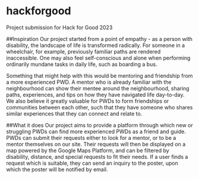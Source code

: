 # hackforgood
Project submission for Hack for Good 2023

##Inspiration
Our project started from a point of empathy - as a person with disability, the landscape of life is transformed radically. For someone in a wheelchair, for example, previously familiar paths are rendered inaccessible. One may also feel self-conscious and alone when performing ordinarily mundane tasks in daily life, such as boarding a bus. 

Something that might help with this would be mentoring and friendship from a more experienced PWD. A mentor who is already familiar with the neighbourhood can show their mentee around the neighbourhood, sharing paths, experiences, and tips on how they have navigated life day-to-day. We also believe it greatly valuable for PWDs to form friendships or communities between each other, such that they have someone who shares similar experiences that they can connect and relate to.

##What it does
Our project aims to provide a platform through which new or struggling PWDs can find more experienced PWDs as a friend and guide. PWDs can submit their requests either to look for a mentor, or to be a mentor themselves on our site. Their requests will then be displayed on a map powered by the Google Maps Platform, and can be filtered by disability, distance, and special requests to fit their needs. If a user finds a request which is suitable, they can send an inquiry to the poster, upon which the poster will be notified by email.
